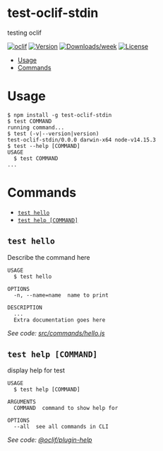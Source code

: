 test-oclif-stdin
================

testing oclif

[![oclif](https://img.shields.io/badge/cli-oclif-brightgreen.svg)](https://oclif.io)
[![Version](https://img.shields.io/npm/v/test-oclif-stdin.svg)](https://npmjs.org/package/test-oclif-stdin)
[![Downloads/week](https://img.shields.io/npm/dw/test-oclif-stdin.svg)](https://npmjs.org/package/test-oclif-stdin)
[![License](https://img.shields.io/npm/l/test-oclif-stdin.svg)](https://github.com/osukaa/test-oclif-stdin/blob/master/package.json)

<!-- toc -->
* [Usage](#usage)
* [Commands](#commands)
<!-- tocstop -->
# Usage
<!-- usage -->
```sh-session
$ npm install -g test-oclif-stdin
$ test COMMAND
running command...
$ test (-v|--version|version)
test-oclif-stdin/0.0.0 darwin-x64 node-v14.15.3
$ test --help [COMMAND]
USAGE
  $ test COMMAND
...
```
<!-- usagestop -->
# Commands
<!-- commands -->
* [`test hello`](#test-hello)
* [`test help [COMMAND]`](#test-help-command)

## `test hello`

Describe the command here

```
USAGE
  $ test hello

OPTIONS
  -n, --name=name  name to print

DESCRIPTION
  ...
  Extra documentation goes here
```

_See code: [src/commands/hello.js](https://github.com/osukaa/test-oclif-stdin/blob/v0.0.0/src/commands/hello.js)_

## `test help [COMMAND]`

display help for test

```
USAGE
  $ test help [COMMAND]

ARGUMENTS
  COMMAND  command to show help for

OPTIONS
  --all  see all commands in CLI
```

_See code: [@oclif/plugin-help](https://github.com/oclif/plugin-help/blob/v3.2.1/src/commands/help.ts)_
<!-- commandsstop -->
